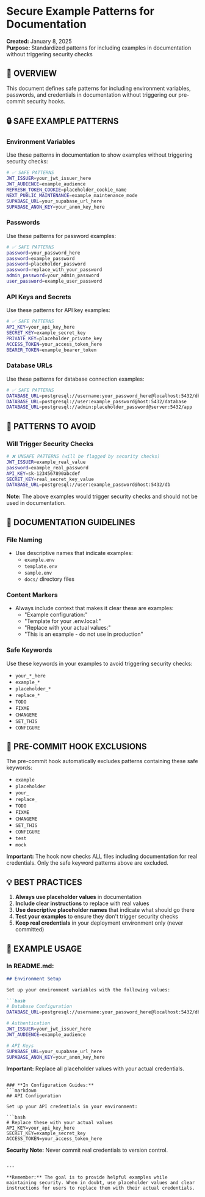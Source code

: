 # Secure Example Patterns for Documentation

**Created:** January 8, 2025  
**Purpose:** Standardized patterns for including examples in documentation without triggering security checks

## 🎯 **OVERVIEW**

This document defines safe patterns for including environment variables, passwords, and credentials in documentation without triggering our pre-commit security hooks.

## 🔒 **SAFE EXAMPLE PATTERNS**

### **Environment Variables**
Use these patterns in documentation to show examples without triggering security checks:

```bash
# ✅ SAFE PATTERNS
JWT_ISSUER=your_jwt_issuer_here
JWT_AUDIENCE=example_audience
REFRESH_TOKEN_COOKIE=placeholder_cookie_name
NEXT_PUBLIC_MAINTENANCE=example_maintenance_mode
SUPABASE_URL=your_supabase_url_here
SUPABASE_ANON_KEY=your_anon_key_here
```

### **Passwords**
Use these patterns for password examples:

```bash
# ✅ SAFE PATTERNS
password=your_password_here
password=example_password
password=placeholder_password
password=replace_with_your_password
admin_password=your_admin_password
user_password=example_user_password
```

### **API Keys and Secrets**
Use these patterns for API key examples:

```bash
# ✅ SAFE PATTERNS
API_KEY=your_api_key_here
SECRET_KEY=example_secret_key
PRIVATE_KEY=placeholder_private_key
ACCESS_TOKEN=your_access_token_here
BEARER_TOKEN=example_bearer_token
```

### **Database URLs**
Use these patterns for database connection examples:

```bash
# ✅ SAFE PATTERNS
DATABASE_URL=postgresql://username:your_password_here@localhost:5432/dbname
DATABASE_URL=postgresql://user:example_password@host:5432/database
DATABASE_URL=postgresql://admin:placeholder_password@server:5432/app
```

## 🚫 **PATTERNS TO AVOID**

### **Will Trigger Security Checks**
```bash
# ❌ UNSAFE PATTERNS (will be flagged by security checks)
JWT_ISSUER=example_real_value
password=example_real_password
API_KEY=sk-1234567890abcdef
SECRET_KEY=real_secret_key_value
DATABASE_URL=postgresql://user:example_password@host:5432/db
```

**Note:** The above examples would trigger security checks and should not be used in documentation.

## 📝 **DOCUMENTATION GUIDELINES**

### **File Naming**
- Use descriptive names that indicate examples:
  - `example.env`
  - `template.env`
  - `sample.env`
  - `docs/` directory files

### **Content Markers**
- Always include context that makes it clear these are examples:
  - "Example configuration:"
  - "Template for your .env.local:"
  - "Replace with your actual values:"
  - "This is an example - do not use in production"

### **Safe Keywords**
Use these keywords in your examples to avoid triggering security checks:
- `your_*_here`
- `example_*`
- `placeholder_*`
- `replace_*`
- `TODO`
- `FIXME`
- `CHANGEME`
- `SET_THIS`
- `CONFIGURE`

## 🔧 **PRE-COMMIT HOOK EXCLUSIONS**

The pre-commit hook automatically excludes patterns containing these safe keywords:
- `example`
- `placeholder`
- `your_`
- `replace_`
- `TODO`
- `FIXME`
- `CHANGEME`
- `SET_THIS`
- `CONFIGURE`
- `test`
- `mock`

**Important:** The hook now checks ALL files including documentation for real credentials. Only the safe keyword patterns above are excluded.

## 💡 **BEST PRACTICES**

1. **Always use placeholder values** in documentation
2. **Include clear instructions** to replace with real values
3. **Use descriptive placeholder names** that indicate what should go there
4. **Test your examples** to ensure they don't trigger security checks
5. **Keep real credentials** in your deployment environment only (never committed)

## 🎯 **EXAMPLE USAGE**

### **In README.md:**
```markdown
## Environment Setup

Set up your environment variables with the following values:

```bash
# Database Configuration
DATABASE_URL=postgresql://username:your_password_here@localhost:5432/dbname

# Authentication
JWT_ISSUER=your_jwt_issuer_here
JWT_AUDIENCE=example_audience

# API Keys
SUPABASE_URL=your_supabase_url_here
SUPABASE_ANON_KEY=your_anon_key_here
```

**Important:** Replace all placeholder values with your actual credentials.
```

### **In Configuration Guides:**
```markdown
## API Configuration

Set up your API credentials in your environment:

```bash
# Replace these with your actual values
API_KEY=your_api_key_here
SECRET_KEY=example_secret_key
ACCESS_TOKEN=your_access_token_here
```

**Security Note:** Never commit real credentials to version control.
```

---

**Remember:** The goal is to provide helpful examples while maintaining security. When in doubt, use placeholder values and clear instructions for users to replace them with their actual credentials.
